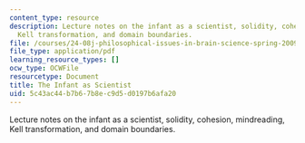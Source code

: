 ```yaml
---
content_type: resource
description: Lecture notes on the infant as a scientist, solidity, cohesion, mindreading,
  Kell transformation, and domain boundaries.
file: /courses/24-08j-philosophical-issues-in-brain-science-spring-2009/5c43ac44b7b67b8ec9d5d0197b6afa20_MIT24_08JS09_lec5.pdf
file_type: application/pdf
learning_resource_types: []
ocw_type: OCWFile
resourcetype: Document
title: The Infant as Scientist
uid: 5c43ac44-b7b6-7b8e-c9d5-d0197b6afa20
---
```

Lecture notes on the infant as a scientist, solidity, cohesion, mindreading, Kell transformation, and domain boundaries.

